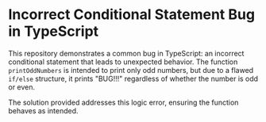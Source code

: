 # Incorrect Conditional Statement Bug in TypeScript

This repository demonstrates a common bug in TypeScript: an incorrect conditional statement that leads to unexpected behavior.  The function `printOddNumbers` is intended to print only odd numbers, but due to a flawed `if/else` structure, it prints "BUG!!!" regardless of whether the number is odd or even.

The solution provided addresses this logic error, ensuring the function behaves as intended.
